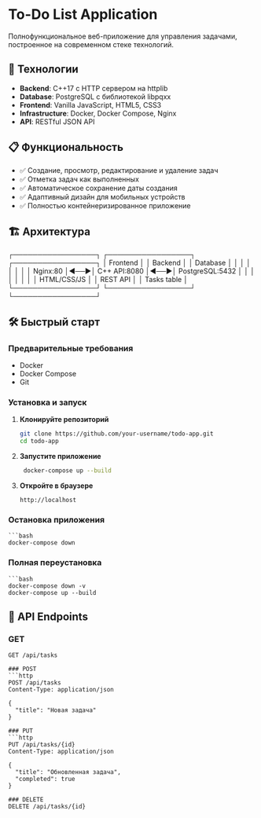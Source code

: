 # To-Do List Application

Полнофункциональное веб-приложение для управления задачами, построенное на современном стеке технологий.

## 🚀 Технологии

- **Backend**: C++17 с HTTP сервером на httplib
- **Database**: PostgreSQL с библиотекой libpqxx
- **Frontend**: Vanilla JavaScript, HTML5, CSS3
- **Infrastructure**: Docker, Docker Compose, Nginx
- **API**: RESTful JSON API

## 📋 Функциональность

- ✅ Создание, просмотр, редактирование и удаление задач
- ✅ Отметка задач как выполненных
- ✅ Автоматическое сохранение даты создания
- ✅ Адаптивный дизайн для мобильных устройств
- ✅ Полностью контейнеризированное приложение

## 🏗️ Архитектура
┌─────────────────┐    ┌─────────────────┐    ┌─────────────────┐
│    Frontend     │    │    Backend      │    │     Database    │
│                 │    │                 │    │                 │
│    Nginx:80     │◄──►│   C++ API:8080  │◄──►│ PostgreSQL:5432 │
│                 │    │                 │    │                 │
│   HTML/CSS/JS   │    │     REST API    │    │   Tasks table   │
└─────────────────┘    └─────────────────┘    └─────────────────┘


## 🛠️ Быстрый старт

### Предварительные требования

- Docker
- Docker Compose
- Git

### Установка и запуск

1. **Клонируйте репозиторий**
   ```bash
   git clone https://github.com/your-username/todo-app.git
   cd todo-app
2. **Запустите приложение**
   ```bash
    docker-compose up --build
3. **Откройте в браузере**
    ```text
    http://localhost

### Остановка приложения
    ```bash
    docker-compose down

### Полная переустановка
    ```bash
    docker-compose down -v
    docker-compose up --build


## 📡 API Endpoints

### GET
  ```http
  GET /api/tasks
  
### POST
  ```http
  POST /api/tasks
  Content-Type: application/json
  
  {
    "title": "Новая задача"
  }

### PUT
  ```http
  PUT /api/tasks/{id}
  Content-Type: application/json
  
  {
    "title": "Обновленная задача",
    "completed": true
  }

### DELETE
  DELETE /api/tasks/{id}

